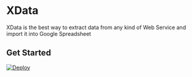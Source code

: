 # XData

XData is the best way to extract data from any kind of Web Service and import it into Google Spreadsheet

## Get Started

[![Deploy](https://www.herokucdn.com/deploy/button.svg)](https://heroku.com/deploy)
